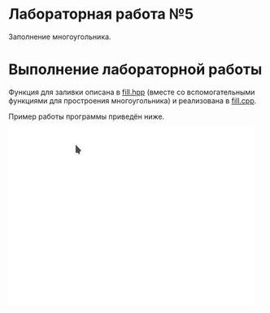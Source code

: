 # Лабораторная работа №5

Заполнение многоугольника.

# Выполнение лабораторной работы

Функция для заливки описана в [fill.hpp](include/fill.hpp) (вместе со вспомогательными функциями для простроения многоугольника) и реализована в [fill.cpp](src/fill.cpp).

Пример работы программы приведён ниже.

![fill](images/fill.gif)
